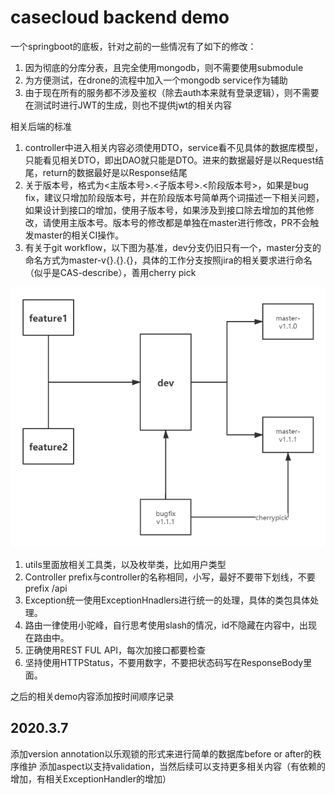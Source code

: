 # casecloud backend demo

一个springboot的底板，针对之前的一些情况有了如下的修改：

1. 因为彻底的分库分表，且完全使用mongodb，则不需要使用submodule
2. 为方便测试，在drone的流程中加入一个mongodb service作为辅助
3. 由于现在所有的服务都不涉及鉴权（除去auth本来就有登录逻辑），则不需要在测试时进行JWT的生成，则也不提供jwt的相关内容

相关后端的标准

1. controller中进入相关内容必须使用DTO，service看不见具体的数据库模型，只能看见相关DTO，即出DAO就只能是DTO。进来的数据最好是以Request结尾，return的数据最好是以Response结尾
2. 关于版本号，格式为<主版本号>.<子版本号>.<阶段版本号>，如果是bug fix，建议只增加阶段版本号，并在阶段版本号简单两个词描述一下相关问题，如果设计到接口的增加，使用子版本号，如果涉及到接口除去增加的其他修改，请使用主版本号。版本号的修改都是单独在master进行修改，PR不会触发master的相关CI操作。
3. 有关于git workflow，以下图为基准，dev分支仍旧只有一个，master分支的命名方式为master-v{}.{}.{}，具体的工作分支按照jira的相关要求进行命名（似乎是CAS-describe），善用cherry pick

![gitworkflow](./images/gitworkflow.png)

1. utils里面放相关工具类，以及枚举类，比如用户类型
2. Controller prefix与controller的名称相同，小写，最好不要带下划线，不要prefix /api
3. Exception统一使用ExceptionHnadlers进行统一的处理，具体的类包具体处理。
4. 路由一律使用小驼峰，自行思考使用slash的情况，id不隐藏在内容中，出现在路由中。
5. 正确使用REST FUL API，每次加接口都要检查
6. 坚持使用HTTPStatus，不要用数字，不要把状态码写在ResponseBody里面。

之后的相关demo内容添加按时间顺序记录

## 2020.3.7
添加version annotation以乐观锁的形式来进行简单的数据库before or after的秩序维护
添加aspect以支持validation，当然后续可以支持更多相关内容（有依赖的增加，有相关ExceptionHandler的增加）
